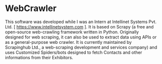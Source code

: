 # WebCrawler

This software was developed while I was an Intern at Intellinet Systems Pvt. Ltd. [ https://www.intellinetsystem.com ].
It is based on Scrapy (a free and open-source web-crawling framework written in Python. Originally designed for web scraping, it can also be used to extract data using APIs or as a general-purpose web crawler. It is currently maintained by Scrapinghub Ltd., a web-scraping development and services company) and uses Customized Spiders/bots designed to fetch Contacts and other informations from their Exhibitors.

